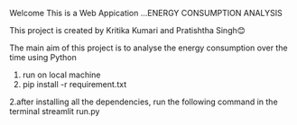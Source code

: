 Welcome 
This is a Web Appication ...ENERGY CONSUMPTION ANALYSIS

This project is created by Kritika Kumari and Pratishtha Singh😊

The main aim of this project is to analyse the energy consumption over the time using Python 

1. run on local machine
2. pip install -r requirement.txt


2.after installing all the dependencies, run the following command in the terminal
streamlit run.py
